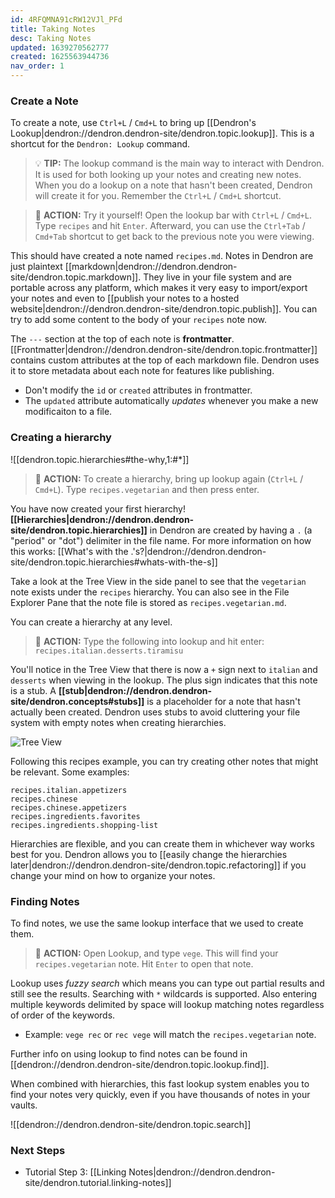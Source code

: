 ```yaml
---
id: 4RFQMNA91cRW12VJl_PFd
title: Taking Notes
desc: Taking Notes
updated: 1639270562777
created: 1625563944736
nav_order: 1
---
```


### Create a Note

To create a note, use `Ctrl+L` / `Cmd+L` to bring up [[Dendron's Lookup|dendron://dendron.dendron-site/dendron.topic.lookup]]. This is a shortcut for the `Dendron: Lookup` command.

> 💡 **TIP:** The lookup command is the main way to interact with Dendron. It is used for both looking up your notes and creating new notes. When you do a lookup on a note that hasn't been created, Dendron will create it for you. Remember the `Ctrl+L` / `Cmd+L` shortcut.

> 🌱 **ACTION:** Try it yourself! Open the lookup bar with `Ctrl+L` / `Cmd+L`. Type `recipes` and hit `Enter`. Afterward, you can use the `Ctrl+Tab` / `Cmd+Tab` shortcut to get back to the previous note you were viewing.

This should have created a note named `recipes.md`. Notes in Dendron are just plaintext [[markdown|dendron://dendron.dendron-site/dendron.topic.markdown]]. They live in your file system and are portable across any platform, which makes it very easy to import/export your notes and even to [[publish your notes to a hosted website|dendron://dendron.dendron-site/dendron.topic.publish]]. You can try to add some content to the body of your `recipes` note now.

The `---` section at the top of each note is **frontmatter**. [[Frontmatter|dendron://dendron.dendron-site/dendron.topic.frontmatter]] contains custom attributes at the top of each markdown file. Dendron uses it to store metadata about each note for features like publishing.

- Don't modify the `id` or `created` attributes in frontmatter.
- The `updated` attribute automatically _updates_ whenever you make a new modificaiton to a file.

### Creating a hierarchy

![[dendron.topic.hierarchies#the-why,1:#*]]

> 🌱 **ACTION:** To create a hierarchy, bring up lookup again (`Ctrl+L` / `Cmd+L`). Type `recipes.vegetarian` and then press enter.

You have now created your first hierarchy! **[[Hierarchies|dendron://dendron.dendron-site/dendron.topic.hierarchies]]** in Dendron are created by having a `.` (a "period" or "dot") delimiter in the file name. For more information on how this works: [[What's with the .'s?|dendron://dendron.dendron-site/dendron.topic.hierarchies#whats-with-the-s]]

Take a look at the Tree View in the side panel to see that the `vegetarian` note exists under the `recipes` hierarchy. You can also see in the File Explorer Pane that the note file is stored as `recipes.vegetarian.md`.

You can create a hierarchy at any level.

> 🌱 **ACTION:** Type the following into lookup and hit enter: `recipes.italian.desserts.tiramisu`

You'll notice in the Tree View that there is now a `+` sign next to `italian` and `desserts` when viewing in the lookup. The plus sign indicates that this note is a stub. A **[[stub|dendron://dendron.dendron-site/dendron.concepts#stubs]]** is a placeholder for a note that hasn't actually been created. Dendron uses stubs to avoid cluttering your file system with empty notes when creating hierarchies.

![Tree View](https://org-dendron-public-assets.s3.amazonaws.com/images/tutorial-tree-view.png)

Following this recipes example, you can try creating other notes that might be relevant. Some examples:

```
recipes.italian.appetizers
recipes.chinese
recipes.chinese.appetizers
recipes.ingredients.favorites
recipes.ingredients.shopping-list
```

Hierarchies are flexible, and you can create them in whichever way works best for you. Dendron allows you to [[easily change the hierarchies later|dendron://dendron.dendron-site/dendron.topic.refactoring]] if you change your mind on how to organize your notes.

### Finding Notes

To find notes, we use the same lookup interface that we used to create them.

> 🌱 **ACTION:** Open Lookup, and type `vege`. This will find your `recipes.vegetarian` note. Hit `Enter` to open that note.

Lookup uses _fuzzy search_  which means you can type out partial results and still see the results. Searching with `*` wildcards is supported. Also entering multiple keywords delimited by space will lookup matching notes regardless of order of the keywords.

- Example: `vege rec` or `rec vege` will match the `recipes.vegetarian` note. 

Further info on using lookup to find notes can be found in [[dendron://dendron.dendron-site/dendron.topic.lookup.find]].

When combined with hierarchies, this fast lookup system enables you to find your notes very quickly, even if you have thousands of notes in your vaults.

![[dendron://dendron.dendron-site/dendron.topic.search]]

### Next Steps

- Tutorial Step 3: [[Linking Notes|dendron://dendron.dendron-site/dendron.tutorial.linking-notes]]

